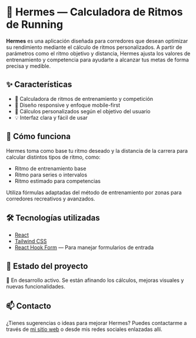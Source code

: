 # 🏃 Hermes — Calculadora de Ritmos de Running

**Hermes** es una aplicación diseñada para corredores que desean optimizar su rendimiento mediante el cálculo de ritmos personalizados. A partir de parámetros como el ritmo objetivo y distancia, Hermes ajusta los valores de entrenamiento y competencia para ayudarte a alcanzar tus metas de forma precisa y medible.

## ✨ Características

- 🧮 Calculadora de ritmos de entrenamiento y competición
- 📱 Diseño responsive y enfoque mobile-first
- 🎯 Cálculos personalizados según el objetivo del usuario
- 💡 Interfaz clara y fácil de usar

## 🧠 Cómo funciona

Hermes toma como base tu ritmo deseado y la distancia de la carrera para calcular distintos tipos de ritmo, como:
- Ritmo de entrenamiento base
- Ritmo para series o intervalos
- Ritmo estimado para competencias

Utiliza fórmulas adaptadas del método de entrenamiento por zonas para corredores recreativos y avanzados.

## 🛠️ Tecnologías utilizadas

- [React](https://react.dev/)
- [Tailwind CSS](https://tailwindcss.com/)
- [React Hook Form](https://react-hook-form.com/) — Para manejar formularios de entrada
<!--  - [Framer Motion](https://www.framer.com/motion/) — Animaciones suaves -->

## 📌 Estado del proyecto

🚧 En desarrollo activo. Se están afinando los cálculos, mejoras visuales y nuevas funcionalidades.

## 📫 Contacto

¿Tienes sugerencias o ideas para mejorar Hermes? Puedes contactarme a través de [mi sitio web](https://a-r.) o desde mis redes sociales enlazadas allí.


